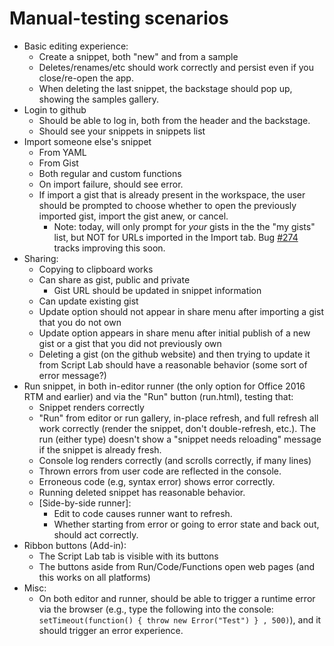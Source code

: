 # Manual-testing scenarios

- Basic editing experience:
  - Create a snippet, both "new" and from a sample
  - Deletes/renames/etc should work correctly and persist even if you close/re-open the app.
  - When deleting the last snippet, the backstage should pop up, showing the samples gallery.
- Login to github
  - Should be able to log in, both from the header and the backstage.
  - Should see your snippets in snippets list
- Import someone else's snippet
  - From YAML
  - From Gist
  - Both regular and custom functions
  - On import failure, should see error.
  - If import a gist that is already present in the workspace, the user should be prompted to choose whether to open the previously imported gist, import the gist anew, or cancel.
    - Note: today, will only prompt for _your_ gists in the the "my gists" list, but NOT for URLs imported in the Import tab. Bug [#274](https://github.com/OfficeDev/script-lab-react/issues/274) tracks improving this soon.
- Sharing:
  - Copying to clipboard works
  - Can share as gist, public and private
    - Gist URL should be updated in snippet information
  - Can update existing gist
  - Update option should not appear in share menu after importing a gist that you do not own
  - Update option appears in share menu after initial publish of a new gist or a gist that you did not previously own
  - Deleting a gist (on the github website) and then trying to update it from Script Lab should have a reasonable behavior (some sort of error message?)
- Run snippet, in both in-editor runner (the only option for Office 2016 RTM and earlier) and via the "Run" button (run.html), testing that:
  - Snippet renders correctly
  - "Run" from editor or run gallery, in-place refresh, and full refresh all work correctly (render the snippet, don't double-refresh, etc.). The run (either type) doesn't show a "snippet needs reloading" message if the snippet is already fresh.
  - Console log renders correctly (and scrolls correctly, if many lines)
  - Thrown errors from user code are reflected in the console.
  - Erroneous code (e.g, syntax error) shows error correctly.
  - Running deleted snippet has reasonable behavior.
  - [Side-by-side runner]:
    - Edit to code causes runner want to refresh.
    - Whether starting from error or going to error state and back out, should act correctly.
- Ribbon buttons (Add-in):
  - The Script Lab tab is visible with its buttons
  - The buttons aside from Run/Code/Functions open web pages (and this works on all platforms)
- Misc:
  - On both editor and runner, should be able to trigger a runtime error via the browser (e.g., type the following into the console: `setTimeout(function() { throw new Error("Test") } , 500)`), and it should trigger an error experience.
